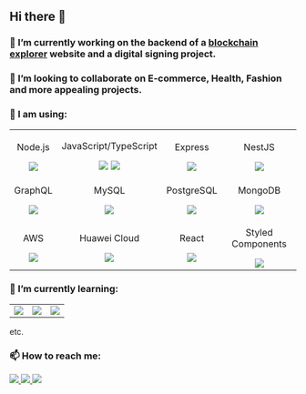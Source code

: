 ## Hi there 👋


### 🔭 I’m currently working on the backend of a [blockchain explorer](https://xphere.tamsa.io/main) website and a digital signing project.
### 👯 I’m looking to collaborate on E-commerce, Health, Fashion and more appealing projects.

### 💬 I am using: 
<table>
  <tr align="center">
    <td>
      <p>Node.js</p>
      <img src="https://img.shields.io/badge/Node%20js-339933?style=for-the-badge&logo=nodedotjs&logoColor=white"/>
    </td>
   <td>
      <p>JavaScript/TypeScript</p>
      <img src="https://img.shields.io/badge/JavaScript-F7DF1E?style=flat-square&logo=javascript&logoColor=black"/>
      <img src="https://img.shields.io/badge/TypeScript-3178C6?style=flat-square&logo=typescript&logoColor=white"/>
    </td>
    <td>
      <p>Express</p>
      <img src="https://img.shields.io/badge/Express-000000?style=for-the-badge&logo=express&logoColor=white"/>
    </td>
    <td>
      <p>NestJS</p>
      <img src="https://img.shields.io/badge/NestJS-E0234E?style=for-the-badge&logo=nestjs&logoColor=white"/>
    </td>
  </tr>
  <tr align="center">
    <td>
      <p>GraphQL</p>
      <img src="https://img.shields.io/badge/GraphQl-E10098?style=for-the-badge&logo=graphql&logoColor=white"/>
    </td>
    <td>
      <p>MySQL</p>
      <img src="https://img.shields.io/badge/MySQL-4479A1?style=for-the-badge&logo=mysql&logoColor=white"/>
    </td>
    <td>
      <p>PostgreSQL</p>
      <img src="https://img.shields.io/badge/PostgreSQL-316192?style=for-the-badge&logo=postgresql&logoColor=white"/>
    </td>
    <td>
      <p>MongoDB</p>
      <img src="https://img.shields.io/badge/MongoDB-47A248?style=for-the-badge&logo=mongodb&logoColor=white"/>
    </td>
  </tr>
  <tr align="center">
    <td>
      <p>AWS</p>
      <img src="https://img.shields.io/badge/AWS-232F3E?style=for-the-badge&logo=amazonaws&logoColor=white"/>
    </td>
    <td>
      <p>Huawei Cloud</p>
      <img src="https://img.shields.io/badge/Huawei%20Cloud-FF0000?style=for-the-badge&logo=huawei&logoColor=white"/>
    </td>
    <td>
      <p>React</p>
      <img src="https://img.shields.io/badge/React-61DAFB?style=for-the-badge&logo=react&logoColor=black"/>
    </td>
    <td>
      <p>Styled Components</p>
      <img src="https://img.shields.io/badge/Styled%20Components-DB7093?style=for-the-badge&logo=styledcomponents&logoColor=white"/>
    </td>
  </tr>
</table>

### 🌱 I’m currently learning:
<table>
  <tr>
    <td>
      <img src="https://img.shields.io/badge/GraphQl-E10098?style=for-the-badge&logo=graphql&logoColor=white"/>
    </td>
    <td>
      <img src="https://img.shields.io/badge/PostgreSQL-316192?style=for-the-badge&logo=postgresql&logoColor=white"/>
    </td>
    <td>
      <img src="https://img.shields.io/badge/Python-FFD43B?style=for-the-badge&logo=python&logoColor=blue"/>
    </td>
  </tr>
</table> etc.

### 📫 How to reach me:
<div display="flex">
  <a href="https://www.linkedin.com/in/bakhtiyor-akhatov-06772a203/">
    <img src="https://img.shields.io/badge/LinkedIn-0077B5?style=for-the-badge&logo=linkedin&logoColor=white"/>
  </a> 
  <a href="baxtiyor.axatov77@gmail.com">
    <img src="https://img.shields.io/badge/Gmail-D14836?style=for-the-badge&logo=gmail&logoColor=white"/>
  </a> 
  <a href="https://x.com/baxti_7?s=21">
    <img src="https://img.shields.io/badge/Twitter-1DA1F2?style=for-the-badge&logo=twitter&logoColor=white"/>
  </a> 
<div/>


